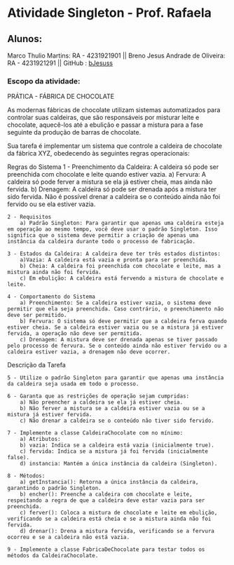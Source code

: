 # Atividade Singleton - Prof. Rafaela
## Alunos:
  Marco Thulio Martins: RA - 4231921901 ||
  Breno Jesus Andrade de Oliveira: RA - 4231921291 ||
  GitHub : [bJesuss](https://github.com/bJesuss)
### Escopo da atividade:
  PRÁTICA - FÁBRICA DE CHOCOLATE

As modernas fábricas de chocolate utilizam sistemas automatizados para controlar suas caldeiras, que são responsáveis por misturar leite e chocolate, aquecê-los até a ebulição e passar a mistura para a fase seguinte da produção de barras de chocolate.

Sua tarefa é implementar um sistema que controle a caldeira de chocolate da fábrica XYZ, obedecendo às seguintes regras operacionais:

Regras do Sistema
	1 - Preenchimento da Caldeira: A caldeira só pode ser preenchida com chocolate e leite quando estiver vazia.
		a) Fervura: A caldeira só pode ferver a mistura se ela já estiver cheia, mas ainda não fervida.
		b) Drenagem: A caldeira só pode ser drenada após a mistura ter sido fervida. Não é possível drenar a caldeira se o conteúdo ainda não foi fervido ou se ela estiver vazia.

	2 - Requisitos
		a) Padrão Singleton: Para garantir que apenas uma caldeira esteja em operação ao mesmo tempo, você deve usar o padrão Singleton. Isso significa que o sistema deve permitir a criação de apenas uma instância da caldeira durante todo o processo de fabricação.

	3 - Estados da Caldeira: A caldeira deve ter três estados distintos:
		a)Vazia: A caldeira está vazia e pronta para ser preenchida.
		b) Cheia: A caldeira foi preenchida com chocolate e leite, mas a mistura ainda não foi fervida.
		c) Em ebulição: A caldeira está fervendo a mistura de chocolate e leite.

	4 - Comportamento do Sistema
		a) Preenchimento: Se a caldeira estiver vazia, o sistema deve permitir que ela seja preenchida. Caso contrário, o preenchimento não deve ser permitido.
		b) Fervura: O sistema só deve permitir que a caldeira ferva quando estiver cheia. Se a caldeira estiver vazia ou se a mistura já estiver fervida, a operação não deve ser permitida.
		c) Drenagem: A mistura deve ser drenada apenas se tiver passado pelo processo de fervura. Se o conteúdo ainda não estiver fervido ou a caldeira estiver vazia, a drenagem não deve ocorrer.
Descrição da Tarefa

	5 - Utilize o padrão Singleton para garantir que apenas uma instância da caldeira seja usada em todo o processo.

	6 - Garanta que as restrições de operação sejam cumpridas:
		a) Não preencher a caldeira se ela já estiver cheia.
		b) Não ferver a mistura se a caldeira estiver vazia ou se a mistura já estiver fervida.
		c) Não drenar a caldeira se o conteúdo não tiver sido fervido.

	7 - Implemente a classe CaldeiraChocolate com no mínimo:
		a) Atributos:
		b) vazia: Indica se a caldeira está vazia (inicialmente true).
		c) fervida: Indica se a mistura já foi fervida (inicialmente false).
		d) instancia: Mantém a única instância da caldeira (Singleton).

	8 - Métodos:
		a) getInstancia(): Retorna a única instância da caldeira, garantindo o padrão Singleton.
		b) encher(): Preenche a caldeira com chocolate e leite, respeitando a regra de que a caldeira deve estar vazia para ser preenchida.
		c) ferver(): Coloca a mistura de chocolate e leite em ebulição, verificando se a caldeira está cheia e se a mistura ainda não foi fervida.
		d) drenar(): Drena a mistura fervida, verificando se a fervura ocorreu e se a caldeira não está vazia.

	9 - Implemente a classe FabricaDeChocolate para testar todos os métodos da CaldeiraChocolate.
